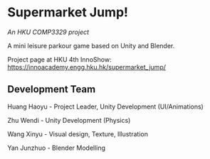 # Supermarket Jump!

*An HKU COMP3329 project*

A mini leisure parkour game based on Unity and Blender.

Project page at HKU 4th InnoShow: https://innoacademy.engg.hku.hk/supermarket_jump/

## Development Team

Huang Haoyu - Project Leader, Unity Development (UI/Animations)

Zhu Wendi - Unity Development (Physics)

Wang Xinyu - Visual design, Texture, Illustration

Yan Junzhuo - Blender Modelling
